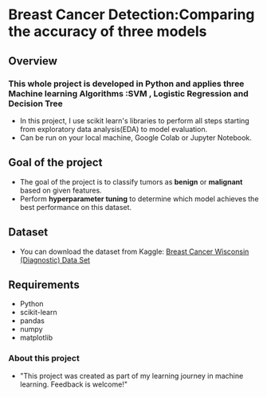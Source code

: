 # Breast Cancer Detection:Comparing the accuracy of three models
## Overview
### This whole project is developed in Python and applies three Machine learning Algorithms :__SVM , Logistic Regression and Decision Tree__
* In this project, I use scikit learn's libraries to perform all steps starting from exploratory data analysis(EDA) to model evaluation.
* Can be run on your local machine, Google Colab or Jupyter Notebook.
  
## Goal of the project
* The goal of the project is to classify tumors as __benign__ or __malignant__ based on given features.
* Perform __hyperparameter tuning__ to determine which model achieves the best performance on this dataset.

## Dataset
* You can download the dataset from Kaggle: [Breast Cancer Wisconsin (Diagnostic) Data Set](https://www.kaggle.com/datasets/uciml/breast-cancer-wisconsin-data)

## Requirements
* Python
* scikit-learn
* pandas
* numpy
* matplotlib

### About this project
* "This project was created as part of my learning journey in machine learning. Feedback is welcome!"
